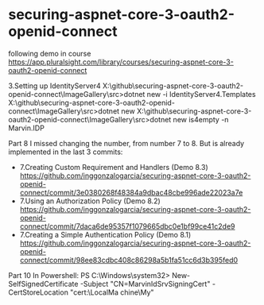 # securing-aspnet-core-3-oauth2-openid-connect
following demo in course https://app.pluralsight.com/library/courses/securing-aspnet-core-3-oauth2-openid-connect

3.Setting up IdentityServer4
X:\github\securing-aspnet-core-3-oauth2-openid-connect\ImageGallery\src>dotnet new -i IdentityServer4.Templates 
X:\github\securing-aspnet-core-3-oauth2-openid-connect\ImageGallery\src>dotnet new 
X:\github\securing-aspnet-core-3-oauth2-openid-connect\ImageGallery\src>dotnet new is4empty -n Marvin.IDP 



Part 8 I missed changing the number, from number 7 to 8. But is already implemented in the last 3 commits:
- 7.Creating Custom Requirement and Handlers (Demo 8.3)
  https://github.com/inggonzalogarcia/securing-aspnet-core-3-oauth2-openid-connect/commit/3e0380268f48384a9dbac48cbe996ade22023a7e
- 7.Using an Authorization Policy (Demo 8.2)
  https://github.com/inggonzalogarcia/securing-aspnet-core-3-oauth2-openid-connect/commit/7daca6de95357f1079665dbc0e1bf99ce41c2de9
- 7.Creating a Simple Authentication Policy (Demo 8.1)
  https://github.com/inggonzalogarcia/securing-aspnet-core-3-oauth2-openid-connect/commit/98ee83cdbc408c86298a5b1fa51cc6d3b395fed0



Part 10 In Powershell: PS C:\Windows\system32> New-SelfSignedCertificate -Subject "CN=MarvinIdSrvSigningCert" -CertStoreLocation "cert:\LocalMa
chine\My"
